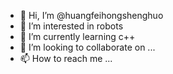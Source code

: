 - 👋 Hi, I’m @huangfeihongshenghuo
- 👀 I’m interested in robots 
- 🌱 I’m currently learning c++
- 💞️ I’m looking to collaborate on ...
- 📫 How to reach me ...

<!---
huangfeihongshenghuo/huangfeihongshenghuo is a ✨ special ✨ repository because its `README.md` (this file) appears on your GitHub profile.
You can click the Preview link to take a look at your changes.
--->
